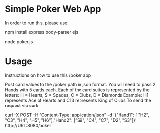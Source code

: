 # Simple Poker Web App

In order to run this, please use:

npm install express body-parser ejs

node poker.js

# Usage

Instructions on how to use this /poker app

Post card values to the /poker path in json format. You will need to pass 2 Hands with 5 cards each.
Each of the card suites is represented by the letters: H = Hearts, S = Spades, C = Clubs, D = Diamonds
Example: H1 represents Ace of Hearts and C13 represents King of Clubs
To send the request via curl:

curl -X POST -H "Content-Type: application/json" -d '{"Hand1": [ "H2", "C3", "H4", "H5", "H6"],"Hand2": ["S9", "C4", "C7", "D2", "S3"]}' http://URL:8080/poker

